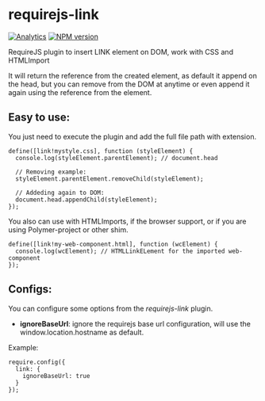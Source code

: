 requirejs-link
==============

[![Analytics](https://ga-beacon.appspot.com/UA-24619548-7/requirejs-link/readme)](https://github.com/igrigorik/ga-beacon)
[![NPM version](https://badge.fury.io/js/requirejs-link.png)](http://badge.fury.io/js/requirejs-link)

RequireJS plugin to insert LINK element on DOM, work with CSS and HTMLImport

It will return the reference from the created element, as default it append on the head, but you can remove
from the DOM at anytime or even append it again using the reference from the element.

Easy to use:
------------

You just need to execute the plugin and add the full file path with extension.

```
define([link!mystyle.css], function (styleElement) {
  console.log(styleElement.parentElement); // document.head
    
  // Removing example:
  styleElement.parentElement.removeChild(styleElement);
    
  // Addeding again to DOM:
  document.head.appendChild(styleElement);
});
```

You also can use with HTMLImports, if the browser support, or if you are using Polymer-project or other shim.

```
define([link!my-web-component.html], function (wcElement) {
  console.log(wcElement); // HTMLLinkELement for the imported web-component
});
```

Configs:
--------

You can configure some options from the *requirejs-link* plugin.

 - **ignoreBaseUrl**: ignore the requirejs base url configuration, will use the window.location.hostname as default.

Example:

```
require.config({
  link: {
    ignoreBaseUrl: true
  }
});
```
